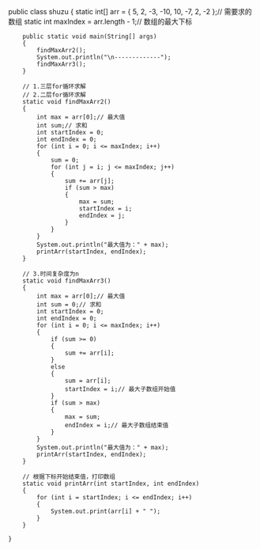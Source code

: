 public class shuzu {
	static int[] arr =
	    {
	            5, 2, -3, -10, 10, -7, 2, -2
	    };// 需要求的数组
	    static int maxIndex = arr.length - 1;// 数组的最大下标
	 
	    public static void main(String[] args)
	    {
	        findMaxArr2();
	        System.out.println("\n-------------");
	        findMaxArr3();
	    }
	 
	    // 1.三层for循环求解
	    // 2.二层for循环求解
	    static void findMaxArr2()
	    {
	        int max = arr[0];// 最大值
	        int sum;// 求和
	        int startIndex = 0;
	        int endIndex = 0;
	        for (int i = 0; i <= maxIndex; i++)
	        {
	            sum = 0;
	            for (int j = i; j <= maxIndex; j++)
	            {
	                sum += arr[j];
	                if (sum > max)
	                {
	                    max = sum;
	                    startIndex = i;
	                    endIndex = j;
	                }
	            }
	        }
	        System.out.println("最大值为：" + max);
	        printArr(startIndex, endIndex);
	    }
	 
	    // 3.时间复杂度为n
	    static void findMaxArr3()
	    {
	        int max = arr[0];// 最大值
	        int sum = 0;// 求和
	        int startIndex = 0;
	        int endIndex = 0;
	        for (int i = 0; i <= maxIndex; i++)
	        {
	            if (sum >= 0)
	            {
	                sum += arr[i];
	            }
	            else
	            {
	                sum = arr[i];
	                startIndex = i;// 最大子数组开始值
	            }
	            if (sum > max)
	            {
	                max = sum;
	                endIndex = i;// 最大子数组结束值
	            }
	        }
	        System.out.println("最大值为：" + max);
	        printArr(startIndex, endIndex);
	    }
	 
	    // 根据下标开始结束值，打印数组
	    static void printArr(int startIndex, int endIndex)
	    {
	        for (int i = startIndex; i <= endIndex; i++)
	        {
	            System.out.print(arr[i] + " ");
	        }
	    }
	 
	}
